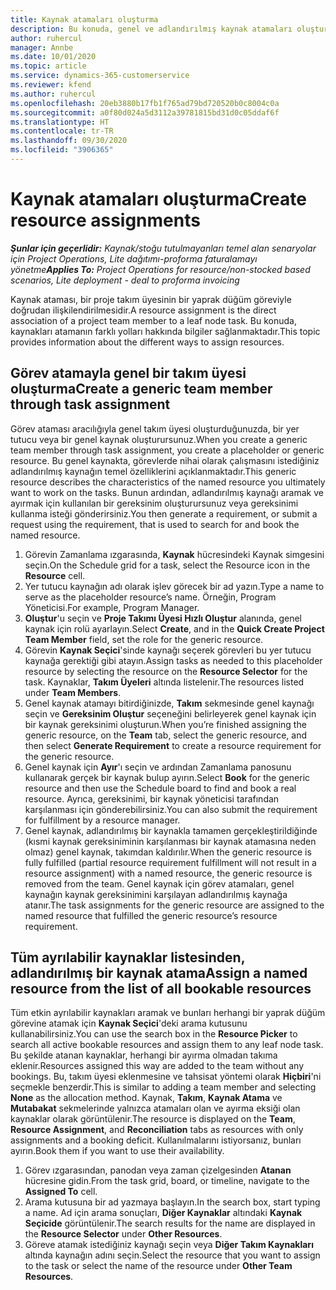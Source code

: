```yaml
---
title: Kaynak atamaları oluşturma
description: Bu konuda, genel ve adlandırılmış kaynak atamaları oluşturma hakkında bilgiler sağlanmaktadır.
author: ruhercul
manager: Annbe
ms.date: 10/01/2020
ms.topic: article
ms.service: dynamics-365-customerservice
ms.reviewer: kfend
ms.author: ruhercul
ms.openlocfilehash: 20eb3880b17fb1f765ad79bd720520b0c8004c0a
ms.sourcegitcommit: a0f80d024a5d3112a39781815bd31d0c05ddaf6f
ms.translationtype: HT
ms.contentlocale: tr-TR
ms.lasthandoff: 09/30/2020
ms.locfileid: "3906365"
---
```

# <a name="create-resource-assignments"></a><span data-ttu-id="fee95-103">Kaynak atamaları oluşturma</span><span class="sxs-lookup"><span data-stu-id="fee95-103">Create resource assignments</span></span>

<span data-ttu-id="fee95-104">_**Şunlar için geçerlidir:** Kaynak/stoğu tutulmayanları temel alan senaryolar için Project Operations, Lite dağıtımı-proforma faturalamayı yönetme_</span><span class="sxs-lookup"><span data-stu-id="fee95-104">_**Applies To:** Project Operations for resource/non-stocked based scenarios, Lite deployment - deal to proforma invoicing_</span></span>


<span data-ttu-id="fee95-105">Kaynak ataması, bir proje takım üyesinin bir yaprak düğüm göreviyle doğrudan ilişkilendirilmesidir.</span><span class="sxs-lookup"><span data-stu-id="fee95-105">A resource assignment is the direct association of a project team member to a leaf node task.</span></span> <span data-ttu-id="fee95-106">Bu konuda, kaynakları atamanın farklı yolları hakkında bilgiler sağlanmaktadır.</span><span class="sxs-lookup"><span data-stu-id="fee95-106">This topic provides information about the different ways to assign resources.</span></span>

## <a name="create-a-generic-team-member-through-task-assignment"></a><span data-ttu-id="fee95-107">Görev atamayla genel bir takım üyesi oluşturma</span><span class="sxs-lookup"><span data-stu-id="fee95-107">Create a generic team member through task assignment</span></span>


<span data-ttu-id="fee95-108">Görev ataması aracılığıyla genel takım üyesi oluşturduğunuzda, bir yer tutucu veya bir genel kaynak oluşturursunuz.</span><span class="sxs-lookup"><span data-stu-id="fee95-108">When you create a generic team member through task assignment, you create a placeholder or generic resource.</span></span> <span data-ttu-id="fee95-109">Bu genel kaynakta, görevlerde nihai olarak çalışmasını istediğiniz adlandırılmış kaynağın temel özelliklerini açıklanmaktadır.</span><span class="sxs-lookup"><span data-stu-id="fee95-109">This generic resource describes the characteristics of the named resource you ultimately want to work on the tasks.</span></span> <span data-ttu-id="fee95-110">Bunun ardından, adlandırılmış kaynağı aramak ve ayırmak için kullanılan bir gereksinim oluşturursunuz veya gereksinimi kullanma isteği gönderirsiniz.</span><span class="sxs-lookup"><span data-stu-id="fee95-110">You then generate a requirement, or submit a request using the requirement, that is used to search for and book the named resource.</span></span>

1. <span data-ttu-id="fee95-111">Görevin Zamanlama ızgarasında, **Kaynak** hücresindeki Kaynak simgesini seçin.</span><span class="sxs-lookup"><span data-stu-id="fee95-111">On the Schedule grid for a task, select the Resource icon in the **Resource** cell.</span></span>
2. <span data-ttu-id="fee95-112">Yer tutucu kaynağın adı olarak işlev görecek bir ad yazın.</span><span class="sxs-lookup"><span data-stu-id="fee95-112">Type a name to serve as the placeholder resource’s name.</span></span> <span data-ttu-id="fee95-113">Örneğin, Program Yöneticisi.</span><span class="sxs-lookup"><span data-stu-id="fee95-113">For example, Program Manager.</span></span>
3. <span data-ttu-id="fee95-114">**Oluştur**'u seçin ve **Proje Takımı Üyesi Hızlı Oluştur** alanında, genel kaynak için rolü ayarlayın.</span><span class="sxs-lookup"><span data-stu-id="fee95-114">Select **Create**, and in the **Quick Create Project Team Member** field, set the role for the generic resource.</span></span>
4. <span data-ttu-id="fee95-115">Görevin **Kaynak Seçici**'sinde kaynağı seçerek görevleri bu yer tutucu kaynağa gerektiği gibi atayın.</span><span class="sxs-lookup"><span data-stu-id="fee95-115">Assign tasks as needed to this placeholder resource by selecting the resource on the **Resource Selector** for the task.</span></span> <span data-ttu-id="fee95-116">Kaynaklar, **Takım Üyeleri** altında listelenir.</span><span class="sxs-lookup"><span data-stu-id="fee95-116">The resources listed under **Team Members**.</span></span>
5. <span data-ttu-id="fee95-117">Genel kaynak atamayı bitirdiğinizde, **Takım** sekmesinde genel kaynağı seçin ve **Gereksinim Oluştur** seçeneğini belirleyerek genel kaynak için bir kaynak gereksinimi oluşturun.</span><span class="sxs-lookup"><span data-stu-id="fee95-117">When you’re finished assigning the generic resource, on the **Team** tab, select the generic resource, and then select **Generate Requirement** to create a resource requirement for the generic resource.</span></span>
6. <span data-ttu-id="fee95-118">Genel kaynak için **Ayır**'ı seçin ve ardından Zamanlama panosunu kullanarak gerçek bir kaynak bulup ayırın.</span><span class="sxs-lookup"><span data-stu-id="fee95-118">Select **Book** for the generic resource and then use the Schedule board to find and book a real resource.</span></span> <span data-ttu-id="fee95-119">Ayrıca, gereksinimi, bir kaynak yöneticisi tarafından karşılanması için gönderebilirsiniz.</span><span class="sxs-lookup"><span data-stu-id="fee95-119">You can also submit the requirement for fulfillment by a resource manager.</span></span>
7. <span data-ttu-id="fee95-120">Genel kaynak, adlandırılmış bir kaynakla tamamen gerçekleştirildiğinde (kısmi kaynak gereksiniminin karşılanması bir kaynak atamasına neden olmaz) genel kaynak, takımdan kaldırılır.</span><span class="sxs-lookup"><span data-stu-id="fee95-120">When the generic resource is fully fulfilled (partial resource requirement fulfillment will not result in a resource assignment) with a named resource, the generic resource is removed from the team.</span></span> <span data-ttu-id="fee95-121">Genel kaynak için görev atamaları, genel kaynağın kaynak gereksinimini karşılayan adlandırılmış kaynağa atanır.</span><span class="sxs-lookup"><span data-stu-id="fee95-121">The task assignments for the generic resource are assigned to the named resource that fulfilled the generic resource’s resource requirement.</span></span>

## <a name="assign-a-named-resource-from-the-list-of-all-bookable-resources"></a><span data-ttu-id="fee95-122">Tüm ayrılabilir kaynaklar listesinden, adlandırılmış bir kaynak atama</span><span class="sxs-lookup"><span data-stu-id="fee95-122">Assign a named resource from the list of all bookable resources</span></span>

<span data-ttu-id="fee95-123">Tüm etkin ayrılabilir kaynakları aramak ve bunları herhangi bir yaprak düğüm görevine atamak için **Kaynak Seçici**'deki arama kutusunu kullanabilirsiniz.</span><span class="sxs-lookup"><span data-stu-id="fee95-123">You can use the search box in the **Resource Picker** to search all active bookable resources and assign them to any leaf node task.</span></span> <span data-ttu-id="fee95-124">Bu şekilde atanan kaynaklar, herhangi bir ayırma olmadan takıma eklenir.</span><span class="sxs-lookup"><span data-stu-id="fee95-124">Resources assigned this way are added to the team without any bookings.</span></span> <span data-ttu-id="fee95-125">Bu, takım üyesi eklenmesine ve tahsisat yöntemi olarak **Hiçbiri**'ni seçmekle benzerdir.</span><span class="sxs-lookup"><span data-stu-id="fee95-125">This is similar to adding a team member and selecting **None** as the allocation method.</span></span> <span data-ttu-id="fee95-126">Kaynak, **Takım**, **Kaynak Atama** ve **Mutabakat** sekmelerinde yalnızca atamaları olan ve ayırma eksiği olan kaynaklar olarak görüntülenir.</span><span class="sxs-lookup"><span data-stu-id="fee95-126">The resource is displayed on the **Team**, **Resource Assignment**, and **Reconciliation** tabs as resources with only assignments and a booking deficit.</span></span> <span data-ttu-id="fee95-127">Kullanılmalarını istiyorsanız, bunları ayırın.</span><span class="sxs-lookup"><span data-stu-id="fee95-127">Book them if you want to use their availability.</span></span>

1. <span data-ttu-id="fee95-128">Görev ızgarasından, panodan veya zaman çizelgesinden **Atanan** hücresine gidin.</span><span class="sxs-lookup"><span data-stu-id="fee95-128">From the task grid, board, or timeline, navigate to the **Assigned To** cell.</span></span>
2. <span data-ttu-id="fee95-129">Arama kutusuna bir ad yazmaya başlayın.</span><span class="sxs-lookup"><span data-stu-id="fee95-129">In the search box, start typing a name.</span></span> <span data-ttu-id="fee95-130">Ad için arama sonuçları, **Diğer Kaynaklar** altındaki **Kaynak Seçicide** görüntülenir.</span><span class="sxs-lookup"><span data-stu-id="fee95-130">The search results for the name are displayed in the **Resource Selector** under **Other Resources**.</span></span>
3. <span data-ttu-id="fee95-131">Göreve atamak istediğiniz kaynağı seçin veya **Diğer Takım Kaynakları** altında kaynağın adını seçin.</span><span class="sxs-lookup"><span data-stu-id="fee95-131">Select the resource that you want to assign to the task or select the name of the resource under **Other Team Resources**.</span></span>
